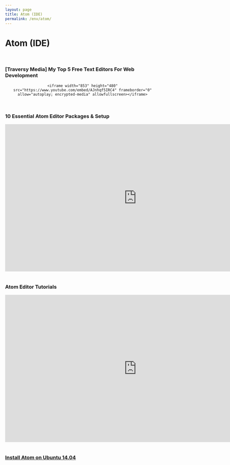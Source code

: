 ```yaml
---
layout: page
title: Atom (IDE)
permalink: /env/atom/
---
```


# Atom (IDE)

<br/>

### [Traversy Media] My Top 5 Free Text Editors For Web Development


<div align="center">

    <iframe width="853" height="480" src="https://www.youtube.com/embed/AJnhqf5IRC4" frameborder="0" allow="autoplay; encrypted-media" allowfullscreen></iframe>

</div>


<br/>

### 10 Essential Atom Editor Packages & Setup


<div align="center">

<iframe width="853" height="480" src="https://www.youtube.com/embed/aiXNKHKWlmY" frameborder="0" allowfullscreen></iframe>

</div>


<br/>

### Atom Editor Tutorials


<div align="center">

<iframe width="853" height="480" src="https://www.youtube.com/embed/videoseries?list=PLLnpHn493BHHf0w8uGu9NM8LPf498ZvL_" frameborder="0" allowfullscreen></iframe>

</div>

<br/>

### [Install Atom on Ubuntu 14.04](//jsdev.org/env/ide/atom/install-atom-on-ubuntu-14-04/)  
